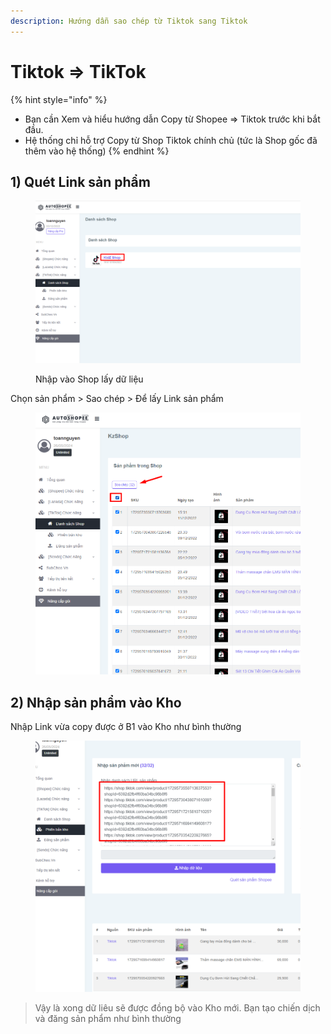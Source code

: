 ```yaml
---
description: Hướng dẫn sao chép từ Tiktok sang Tiktok
---
```


# Tiktok => TikTok

{% hint style="info" %}
* Bạn cần Xem và hiểu hướng dẫn Copy từ Shopee => Tiktok trước khi bắt đầu.
* Hệ thống chỉ hỗ trợ Copy từ Shop Tiktok chính chủ (tức là Shop gốc đã thêm vào hệ thống)
{% endhint %}

## 1) Quét Link sản phẩm

<figure><img src="../../../.gitbook/assets/image (8) (1).png" alt=""><figcaption><p>Nhập vào Shop lấy dữ liệu</p></figcaption></figure>

Chọn sản phẩm > Sao chép > Để lấy Link sản phẩm

<figure><img src="../../../.gitbook/assets/image (10) (3).png" alt=""><figcaption></figcaption></figure>

## 2) Nhập sản phẩm vào Kho

Nhập Link vừa copy được ở B1 vào Kho như bình thường

<figure><img src="../../../.gitbook/assets/image (1) (1) (1) (1) (2).png" alt=""><figcaption></figcaption></figure>



> Vậy là xong dữ liêu sẽ được đồng bộ vào Kho mới. Bạn tạo chiến dịch và đăng sản phẩm như bình thường
